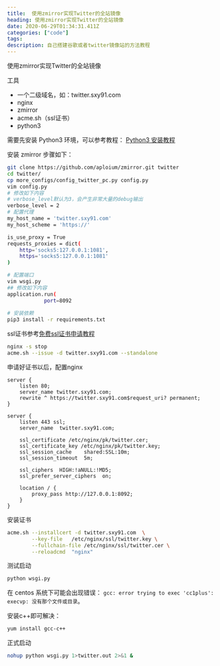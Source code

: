 ```yaml
---
title:  使用zmirror实现Twitter的全站镜像
heading: 使用zmirror实现Twitter的全站镜像
date: 2020-06-29T01:34:31.411Z
categories: ["code"]
tags: 
description: 自己搭建谷歌或者twitter镜像站的方法教程
---
```


使用zmirror实现Twitter的全站镜像

工具
- 一个二级域名，如：twitter.sxy91.com
- nginx
- zmirror
- acme.sh（ssl证书）
- python3


需要先安装 Python3 环境，可以参考教程： [Python3 安装教程](https://sxy91.com/posts/python3/)


安装 zmirror 步骤如下：

```bash
git clone https://github.com/aploium/zmirror.git twitter
cd twitter/
cp more_configs/config_twitter_pc.py config.py
vim config.py
# 修改如下内容
# verbose_level默认为3，会产生非常大量的debug输出
verbose_level = 2
# 配置代理
my_host_name = 'twitter.sxy91.com'
my_host_scheme = 'https://'

is_use_proxy = True
requests_proxies = dict(
	http='socks5:127.0.0.1:1081',
	https='socks5:127.0.0.1:1081'
)

# 配置端口
vim wsgi.py 
## 修改如下内容
application.run(
            port=8092
            
# 安装依赖
pip3 install -r requirements.txt 
```

ssl证书参考[免费ssl证书申请教程](https://sxy91.com/posts/https/)

```bash
nginx -s stop
acme.sh --issue -d twitter.sxy91.com --standalone
```

申请好证书以后，配置nginx
```nginx
server {
    listen 80;
    server_name twitter.sxy91.com;
    rewrite ^ https://twitter.sxy91.com$request_uri? permanent;
}

server {
	listen 443 ssl;
	server_name  twitter.sxy91.com;

    ssl_certificate /etc/nginx/pk/twitter.cer;
    ssl_certificate_key /etc/nginx/pk/twitter.key;
    ssl_session_cache    shared:SSL:10m;
    ssl_session_timeout  5m;

	ssl_ciphers  HIGH:!aNULL:!MD5;
    ssl_prefer_server_ciphers  on;

	location / {
		proxy_pass http://127.0.0.1:8092;
	}
}
```

安装证书
```bash
acme.sh --installcert -d twitter.sxy91.com  \
        --key-file   /etc/nginx/ssl/twitter.key \
        --fullchain-file /etc/nginx/ssl/twitter.cer \
        --reloadcmd  "nginx"
```    



测试启动
```bash
python wsgi.py 
```

在 centos 系统下可能会出现错误： `gcc: error trying to exec 'cc1plus': execvp: 没有那个文件或目录`。

安装c++即可解决：
```bash
yum install gcc-c++
```

正式启动
```bash
nohup python wsgi.py 1>twitter.out 2>&1 &
```

